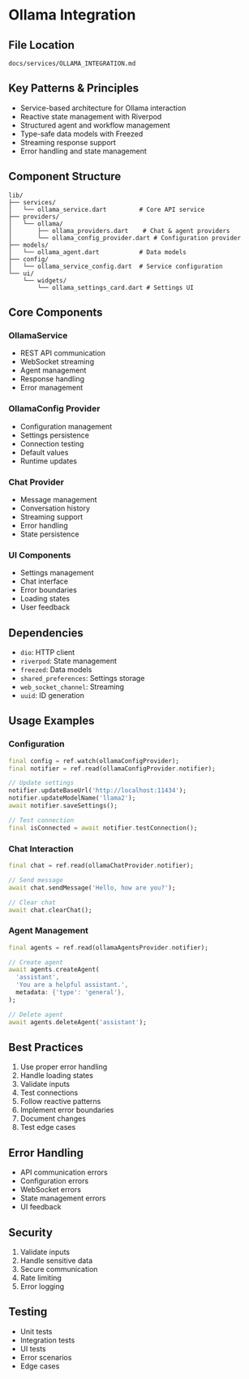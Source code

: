 # Ollama Integration

## File Location
`docs/services/OLLAMA_INTEGRATION.md`

## Key Patterns & Principles
- Service-based architecture for Ollama interaction
- Reactive state management with Riverpod
- Structured agent and workflow management
- Type-safe data models with Freezed
- Streaming response support
- Error handling and state management

## Component Structure
```
lib/
├── services/
│   └── ollama_service.dart         # Core API service
├── providers/
│   └── ollama/
│       ├── ollama_providers.dart    # Chat & agent providers
│       └── ollama_config_provider.dart # Configuration provider
├── models/
│   └── ollama_agent.dart           # Data models
├── config/
│   └── ollama_service_config.dart  # Service configuration
└── ui/
    └── widgets/
        └── ollama_settings_card.dart # Settings UI
```

## Core Components

### OllamaService
- REST API communication
- WebSocket streaming
- Agent management
- Response handling
- Error management

### OllamaConfig Provider
- Configuration management
- Settings persistence
- Connection testing
- Default values
- Runtime updates

### Chat Provider
- Message management
- Conversation history
- Streaming support
- Error handling
- State persistence

### UI Components
- Settings management
- Chat interface
- Error boundaries
- Loading states
- User feedback

## Dependencies
- `dio`: HTTP client
- `riverpod`: State management
- `freezed`: Data models
- `shared_preferences`: Settings storage
- `web_socket_channel`: Streaming
- `uuid`: ID generation

## Usage Examples

### Configuration
```dart
final config = ref.watch(ollamaConfigProvider);
final notifier = ref.read(ollamaConfigProvider.notifier);

// Update settings
notifier.updateBaseUrl('http://localhost:11434');
notifier.updateModelName('llama2');
await notifier.saveSettings();

// Test connection
final isConnected = await notifier.testConnection();
```

### Chat Interaction
```dart
final chat = ref.read(ollamaChatProvider.notifier);

// Send message
await chat.sendMessage('Hello, how are you?');

// Clear chat
await chat.clearChat();
```

### Agent Management
```dart
final agents = ref.read(ollamaAgentsProvider.notifier);

// Create agent
await agents.createAgent(
  'assistant',
  'You are a helpful assistant.',
  metadata: {'type': 'general'},
);

// Delete agent
await agents.deleteAgent('assistant');
```

## Best Practices
1. Use proper error handling
2. Handle loading states
3. Validate inputs
4. Test connections
5. Follow reactive patterns
6. Implement error boundaries
7. Document changes
8. Test edge cases

## Error Handling
- API communication errors
- Configuration errors
- WebSocket errors
- State management errors
- UI feedback

## Security
1. Validate inputs
2. Handle sensitive data
3. Secure communication
4. Rate limiting
5. Error logging

## Testing
- Unit tests
- Integration tests
- UI tests
- Error scenarios
- Edge cases 
